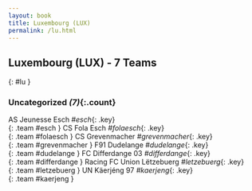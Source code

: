 ```yaml
---
layout: book
title: Luxembourg (LUX)
permalink: /lu.html
---
```


## Luxembourg (LUX) - 7 Teams
{: #lu }









### Uncategorized _(7)_{:.count}

AS Jeunesse Esch   _#esch_{: .key} <br>
{: .team #esch }
CS Fola Esch   _#folaesch_{: .key} <br>
{: .team #folaesch }
CS Grevenmacher   _#grevenmacher_{: .key} <br>
{: .team #grevenmacher }
F91 Dudelange   _#dudelange_{: .key} <br>
{: .team #dudelange }
FC Differdange 03   _#differdange_{: .key} <br>
{: .team #differdange }
Racing FC Union Lëtzebuerg   _#letzebuerg_{: .key} <br>
{: .team #letzebuerg }
UN Käerjéng 97   _#kaerjeng_{: .key} <br>
{: .team #kaerjeng }


 
